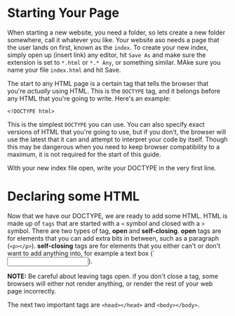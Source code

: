 # Starting Your Page
When starting a new website, you need a folder, so lets create a new folder somewhere, call it whatever you like. Your website aso needs a page that the user lands on first, known as the `index`.
To create your new index, simply open up (insert link) any editor, hit `Save As` and make sure the extension is set to `*.html` or `*.* Any`, or something similar. MAke sure you name your file `index.html`
and hit Save.

The start to any HTML page is a certain tag that tells the browser that you're *actually* using HTML. This is the `DOCTYPE` tag, and it belongs before any HTML that you're going to write. Here's an example:
``` <!-- lang:html -->
<!DOCTYPE html>
```

This is the simplest `DOCTYPE` you can use. You can also specify exact versions of HTML that you're going to use, but if you don't, the browser will use the latest that it can and attempt to interpret your code by itself.
Though this may be dangerous when you need to keep browser compatibility to a maximum, it is not required for the start of this guide.

With your new index file open, write your DOCTYPE in the very first line.

# Declaring some HTML
Now that we have our DOCTYPE, we are ready to add some HTML. HTML is made up of `tags` that are started with a `<` symbol and closed with a `>` symbol. There are two types of tag, **open** and **self-closing**.
**open** tags are for elements that you can add extra bits in between, such as a paragraph (`<p></p>`). **self-closing** tags are for elements that you either can't or don't want to add anything into, for example
a text box (`<input type="text" />).

**NOTE:** Be careful about leaving tags open. if you don't close a tag, some browsers will either not render anything, or render the rest of your web page incorrectly.

The next two important tags are `<head></head>` and `<body></body>`.